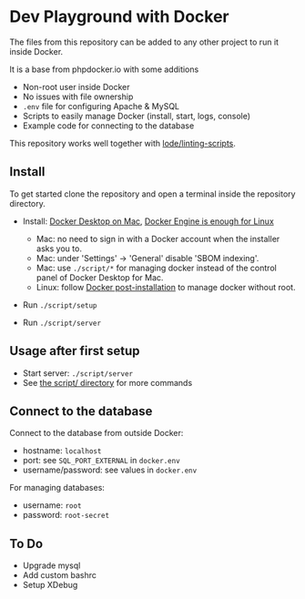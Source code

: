 # Dev Playground with Docker

The files from this repository can be added to any other project to run it inside Docker.

It is a base from phpdocker.io with some additions
- Non-root user inside Docker
- No issues with file ownership
- `.env` file for configuring Apache & MySQL
- Scripts to easily manage Docker (install, start, logs, console)
- Example code for connecting to the database

This repository works well together with [lode/linting-scripts](https://github.com/lode/linting-scripts).


## Install

To get started clone the repository and open a terminal inside the repository directory.

- Install: [Docker Desktop on Mac](https://docs.docker.com/desktop/install/mac-install/), [Docker Engine is enough for Linux](https://docs.docker.com/engine/install/ubuntu/)
    - Mac: no need to sign in with a Docker account when the installer asks you to.
    - Mac: under 'Settings' -> 'General' disable 'SBOM indexing'.
    - Mac: use `./script/*` for managing docker instead of the control panel of Docker Desktop for Mac.
    - Linux: follow [Docker post-installation](https://docs.docker.com/engine/install/linux-postinstall/) to manage docker without root.

- Run `./script/setup`
- Run `./script/server`


## Usage after first setup

- Start server: `./script/server`
- See [the script/ directory](/script/README.md) for more commands


## Connect to the database

Connect to the database from outside Docker:

- hostname: `localhost`
- port: see `SQL_PORT_EXTERNAL` in `docker.env`
- username/password: see values in `docker.env`

For managing databases:

- username: `root`
- password: `root-secret`


## To Do

- Upgrade mysql
- Add custom bashrc
- Setup XDebug

